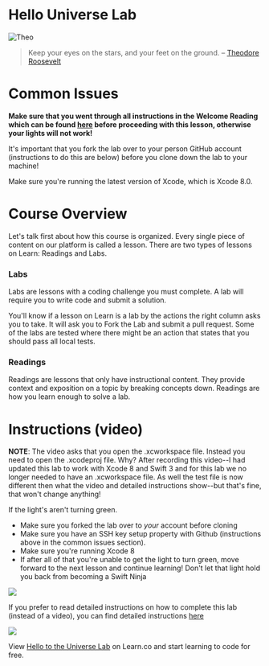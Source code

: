 # Hello Universe Lab

![Theo](http://i.imgur.com/ZNL73LF.jpg)  

> Keep your eyes on the stars, and your feet on the ground. – [Theodore Roosevelt](https://en.wikipedia.org/wiki/Theodore_Roosevelt)

# Common Issues

**Make sure that you went through all instructions in the Welcome Reading which can be found [here]( https://github.com/learn-co-curriculum/swift-welcome) before proceeding with this lesson, otherwise your lights will not work!**

It's important that you fork the lab over to your person GitHub account (instructions to do this are below) before you clone down the lab to your machine!

Make sure you're running the latest version of Xcode, which is Xcode 8.0.



# Course Overview 

Let's talk first about how this course is organized. Every single piece of content on our platform is called a lesson. There are two types of lessons on Learn: Readings and Labs.

### Labs

Labs are lessons with a coding challenge you must complete. A lab will require you to write code and submit a solution.

You'll know if a lesson on Learn is a lab by the actions the right column asks you to take. It will ask you to Fork the Lab and submit a pull request. Some of the labs are tested where there might be an action that states that you should pass all local tests.


### Readings

Readings are lessons that only have instructional content. They provide context and exposition on a topic by breaking concepts down. Readings are how you learn enough to solve a lab.




# Instructions (video)

**NOTE**: The video asks that you open the .xcworkspace file. Instead you need to open the .xcodeproj file. Why? After recording this video--I had updated this lab to work with Xcode 8 and Swift 3 and for this lab we no longer needed to have an .xcworkspace file. As well the test file is now different then what the video and detailed instructions show--but that's fine, that won't change anything!

If the light's aren't turning green.

* Make sure you forked the lab over to _your_ account before cloning
* Make sure you have an SSH key setup property with Github (instructions above in the common issues section).
* Make sure you're running Xcode 8
* If after all of that you're unable to get the light to turn green, move forward to the next lesson and continue learning! Don't let that light hold you back from becoming a Swift Ninja

![](https://media.giphy.com/media/ErdfMetILIMko/giphy.gif)

If you prefer to read detailed instructions on how to complete this lab (instead of a video), you can find detailed instructions [here](https://github.com/learn-co-curriculum/swift-HelloToTheUniverse-lab/blob/master/Detail.md)

[![](http://img.youtube.com/vi/1_yixHoYuhU/0.jpg)](https://www.youtube.com/watch?v=1_yixHoYuhU "Intro")



<p class='util--hide'>View <a href='https://learn.co/lessons/swift-HelloToTheUniverse-lab'>Hello to the Universe Lab</a> on Learn.co and start learning to code for free.</p>
